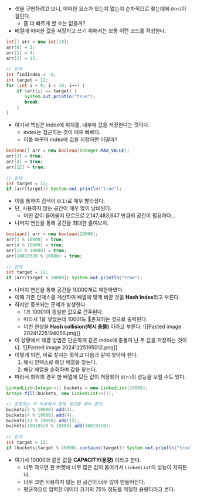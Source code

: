 - 셋을 구현하려고 보니, 어떠한 요소가 있는지 없는지 순차적으로 찾는데에 `O(n)`이 걸린다.
	- 좀 더 빠르게 할 수는 없을까?
- 배열에 어떠한 값을 저장하고 쓰기 위해서는 보통 이런 코드를 작성한다.
```java
int[] arr = new int[10];  
arr[0] = 3;  
arr[1] = 4;  
arr[2] = 12;  
  
// 검색  
int findIndex = -1;  
int target = 12;  
for (int i = 0; i < 10; i++) {  
    if (arr[i] == target) {  
       System.out.println("true");
       break;  
    }  
}  
```
- 여기서 핵심은 index에 위치를, 내부에 값을 저장한다는 것이다.
	- index는 접근하는 것이 매우 빠르다.
	- 이를 바꾸어 index에 값을 저장하면 어떨까?
```java
boolean[] arr = new boolean[Integer.MAX_VALUE];  
arr[3] = true;  
arr[4] = true;  
arr[12] = true;  
  
// 검색  
int target = 12;  
if (arr[target]) System.out.println("true");  
```
- 이를 통하여 검색이 `O(1)`로 매우 빨라졌다.
- 단, 사용하지 않는 공간이 매우 많이 낭비된다.
	- 어떤 값이 들어올지 모르므로 2,147,483,647 만큼의 공간이 필요하다...
- 나머지 연산을 통해 공간을 최대한 줄여보자.
```java
boolean[] arr = new boolean[10000];  
arr[3 % 10000] = true;  
arr[4 % 10000] = true;  
arr[12 % 10000] = true;  
arr[10010320 % 10000] = true;  
  
// 검색  
int target = 12;  
if (arr[target % 10000]) System.out.println("true");
```
- 나머지 연산을 통해 공간을 10000개로 제한하였다.
- 이때 기존 인덱스를 계산하여 배열에 맞게 바꾼 것을 **Hash Index**라고 부른다.
- 하지만 중복되는 문제가 발생한다.
	- 1과 10001이 동일한 값으로 간주된다.
	- 따라서 1을 넣었는데 10001도 존재하는 것으로 출력된다.
	- 이런 현상을 **Hash collision(해시 충돌)** 이라고 부른다.
![[Pasted image 20241225194056.png]]
- 이 상황에서 해결 방법은 단순하게 같은 index에 충돌이 난 두 값을 저장하는 것이다.
![[Pasted image 20241225195012.png]]
- 이렇게 되면, 바로 찾지는 못하고 다음과 같이 찾아야 한다.
	1. 해시 인덱스로 해당 배열을 찾는다.
	2. 해당 배열을 순회하며 값을 찾는다.
- 따라서 최악의 경우 한 배열에 모든 값이 저장되어 `O(n)`의 성능을 보일 수도 있다.
```java
LinkedList<Integer>[] buckets = new LinkedList[10000];  
Arrays.fill(buckets, new LinkedList<>());  

// 정확히는 이 부분에서 중복 체크를 해야 한다.
buckets[3 % 10000].add(3);  
buckets[4 % 10000].add(4);  
buckets[12 % 10000].add(12);  
buckets[10010320 % 10000].add(10010320);  
         
// 검색  
int target = 12;  
if (buckets[target % 10000].contains(target)) System.out.println("true");
```
- 여기서 10000과 같은 값을 **CAPACITY(용량)** 이라고 한다.
	- 너무 작으면 한 버켓에 너무 많은 값이 들어가서 `LinkedList`의 성능이 저하된다.
	- 너무 크면 사용하지 않는 빈 공간이 너무 많이 만들어진다.
	- 평균적으로 입력한 데이터 크기의 75% 정도를 적절한 용량이라고 본다.